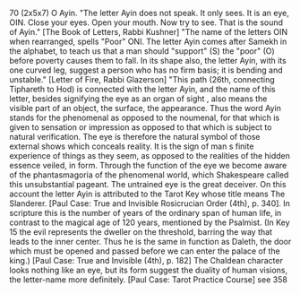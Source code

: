 70 (2x5x7)
O Ayin. "The letter Ayin does not speak. It only sees. It is an
eye, OIN. Close your eyes. Open your mouth. Now try to see. That
is the sound of Ayin." [The Book of Letters, Rabbi Kushner] "The
name of the letters OIN when rearranged, spells "Poor" ONI. The
letter Ayin comes after Samekh in the alphabet, to teach us that
a man should "support" (S) the "poor" (O) before poverty causes
them to fall. In its shape also, the letter Ayin, with its one
curved leg, suggest a person who has no firm basis; it is bending
and unstable." [Letter of Fire, Rabbi Glazerson]
"This path (26th, connecting Tiphareth to Hod) is connected with
the letter Ayin, and the name of this letter, besides signifying
the eye as an organ of sight , also means the visible part of
an object, the surface, the appearance. Thus the word Ayin
stands for the phenomenal as opposed to the noumenal, for that
which is given to sensation or impression as opposed to that
which is subject to natural verification. The eye is therefore
the natural symbol of those external shows which conceals
reality. It is the sign of man s finite experience of things as
they seem, as opposed to the realities of the hidden essence
veiled, in form. Through the function of the eye we become aware
of the phantasmagoria of the phenomenal world, which Shakespeare
called this unsubstantial pageant. The untrained eye is the
great deceiver. On this account the letter Ayin is attributed to
the Tarot Key whose title means The Slanderer. [Paul Case: True
and Invisible Rosicrucian Order (4th), p. 340].
In scripture this is the number of years of the ordinary span of
human life, in contrast to the magical age of 120 years,
mentioned by the Psalmist. (In Key 15 the evil represents the
dweller on the threshold, barring the way that leads to the inner
center. Thus he is the same in function as Daleth, the door which
must be opened and passed before we can enter the palace of the
king.) [Paul Case: True and Invisible (4th), p. 182]
The Chaldean character looks nothing like an eye, but its form
suggest the duality of human visions, the letter-name more
definitely. [Paul Case: Tarot Practice Course] see 358